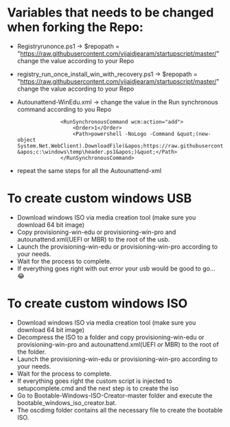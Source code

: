 # Variables that needs to be changed when forking the Repo:
- Registryrunonce.ps1 -> $repopath = "https://raw.githubusercontent.com/vijaidjearam/startupscript/master/" change the value according to your Repo
- registry_run_once_install_win_with_recovery.ps1 -> $repopath = "https://raw.githubusercontent.com/vijaidjearam/startupscript/master/" change the value according to your Repo
- Autounattend-WinEdu.xml -> change the value in the Run synchronous command according to you Repo

  ```
  				<RunSynchronousCommand wcm:action="add">
					<Order>1</Order>
					<Path>powershell -NoLogo -Command &quot;(new-object System.Net.WebClient).DownloadFile(&apos;https://raw.githubusercontent.com/vijaidjearam/startupscript/master/registryrunonce.ps1&apos;, &apos;c:\windows\temp\header.ps1&apos;)&quot;</Path>
				</RunSynchronousCommand>  
  ```
-  repeat the same steps for all the Autounattend-xml
# To create custom windows USB
- Download windows ISO via media creation tool (make sure you download 64 bit image)
- Copy provisioning-win-edu or provisioning-win-pro and autounattend.xml(UEFI or MBR) to the root of the usb.
- Launch the provisioning-win-edu or provisioning-win-pro according to your needs.
- Wait for the process to complete.
- If everything goes right with out error your usb would be good to go... :joy:

# To create custom windows ISO
- Download windows ISO via media creation tool (make sure you download 64 bit image)
- Decompress the ISO to a folder and copy provisioning-win-edu or provisioning-win-pro and autounattend.xml(UEFI or MBR) to the root of the folder.
- Launch the provisioning-win-edu or provisioning-win-pro according to your needs.
- Wait for the process to complete.
- If everything goes right the custom script is injected to setupcomplete.cmd and the next step is to create the iso
- Go to Bootable-Windows-ISO-Creator-master folder and execute the bootable_windows_iso_creator.bat.
- The oscdimg folder contains all the necessary file to create the bootable ISO.







